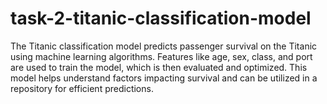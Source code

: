 # task-2-titanic-classification-model
The Titanic classification model predicts passenger survival on the Titanic using machine learning algorithms. Features like age, sex, class, and port are used to train the model, which is then evaluated and optimized. This model helps understand factors impacting survival and can be utilized in a repository for efficient predictions.
